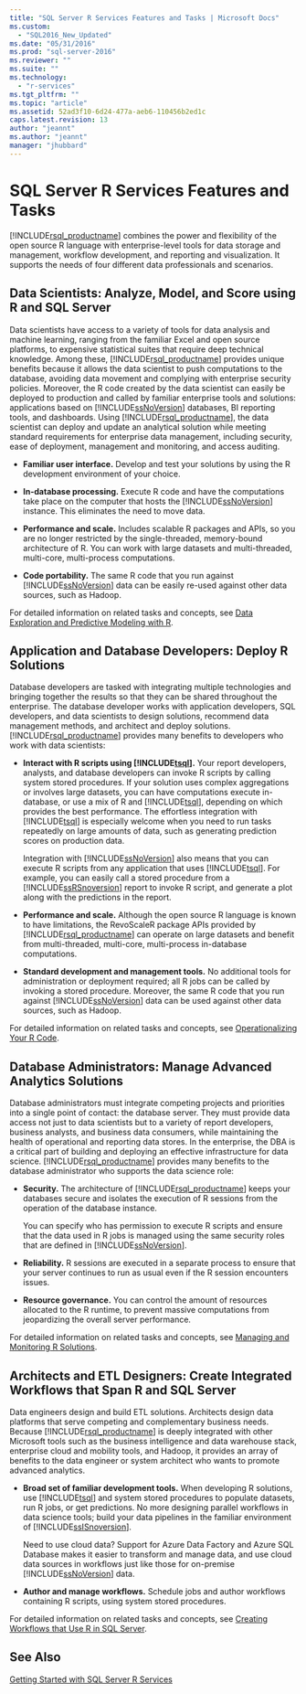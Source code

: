 ```yaml
---
title: "SQL Server R Services Features and Tasks | Microsoft Docs"
ms.custom: 
  - "SQL2016_New_Updated"
ms.date: "05/31/2016"
ms.prod: "sql-server-2016"
ms.reviewer: ""
ms.suite: ""
ms.technology: 
  - "r-services"
ms.tgt_pltfrm: ""
ms.topic: "article"
ms.assetid: 52ad3f10-6d24-477a-aeb6-110456b2ed1c
caps.latest.revision: 13
author: "jeannt"
ms.author: "jeannt"
manager: "jhubbard"
---
```

# SQL Server R Services Features and Tasks
  [!INCLUDE[rsql_productname](../../includes/rsql-productname-md.md)] combines the power and flexibility of the open source R language with enterprise-level tools for data storage and management, workflow development, and reporting and visualization. It supports the needs of four different data professionals and scenarios.  
  
## Data Scientists: Analyze, Model, and Score using R and SQL Server  
 Data scientists have access to a variety of tools for data analysis and machine learning, ranging from the familiar Excel and open source platforms, to expensive statistical suites that require deep technical knowledge. Among these, [!INCLUDE[rsql_productname](../../includes/rsql-productname-md.md)] provides unique benefits because  it allows the data scientist to push computations to the database, avoiding data movement and complying with enterprise security policies. Moreover,  the R code created by the data scientist can easily be deployed to production and called by familiar enterprise tools and solutions:  applications based on [!INCLUDE[ssNoVersion](../../includes/ssnoversion-md.md)] databases, BI reporting tools, and dashboards. Using [!INCLUDE[rsql_productname](../../includes/rsql-productname-md.md)], the data scientist can deploy and update an analytical solution while meeting standard requirements for enterprise data management, including security, ease of deployment, management and monitoring, and access auditing.  
  
-   **Familiar user interface.**  Develop and test your solutions by using the R development environment of your choice.  
  
-   **In-database processing.**  Execute R code and have the computations take place on the computer that hosts the [!INCLUDE[ssNoVersion](../../includes/ssnoversion-md.md)] instance. This eliminates the need to move data.  
  
-   **Performance and scale.**  Includes  scalable R packages and APIs, so you are no longer restricted by the single-threaded, memory-bound architecture of R. You can work with large datasets and multi-threaded, multi-core, multi-process computations.  
    
-   **Code portability.**  The same R code that you run against [!INCLUDE[ssNoVersion](../../includes/ssnoversion-md.md)] data can be easily re-used against other data sources, such as Hadoop.  
  
 For  detailed information on related tasks and concepts, see [Data Exploration and Predictive Modeling with R](../../advanced-analytics/r-services/data-exploration-and-predictive-modeling-with-r.md).  
  
## Application and Database Developers: Deploy R Solutions  
 Database developers are tasked with integrating multiple technologies and bringing together the results so that they can be shared throughout the enterprise. The database developer works with application developers, SQL developers, and data scientists to design solutions, recommend data management methods, and architect and deploy solutions. [!INCLUDE[rsql_productname](../../includes/rsql-productname-md.md)] provides many benefits to developers who work with data scientists:  
  
-   **Interact with R scripts using [!INCLUDE[tsql](../../includes/tsql-md.md)].**  Your report developers, analysts, and database developers can invoke R scripts by calling system stored procedures. If your solution uses complex aggregations or involves large datasets, you can have computations execute in-database, or use a mix of R and [!INCLUDE[tsql](../../includes/tsql-md.md)], depending on which provides the best performance. The effortless integration with  [!INCLUDE[tsql](../../includes/tsql-md.md)] is especially welcome when you need to run tasks repeatedly on large amounts of data, such as generating prediction scores on production data.  
  
     Integration with [!INCLUDE[ssNoVersion](../../includes/ssnoversion-md.md)] also means that you can execute R scripts from any application that uses [!INCLUDE[tsql](../../includes/tsql-md.md)]. For example, you can easily call a stored procedure from a [!INCLUDE[ssRSnoversion](../../includes/ssrsnoversion-md.md)] report to invoke R script, and generate a plot along with the predictions in the report.  
  
-   **Performance and scale.**  Although the open source R language is known to have limitations, the RevoScaleR package APIs provided by [!INCLUDE[rsql_productname](../../includes/rsql-productname-md.md)] can operate on large datasets and benefit from multi-threaded, multi-core, multi-process in-database computations.  
  
-   **Standard development and management tools.**  No additional tools for administration or deployment required; all R jobs can be called by invoking a stored procedure. Moreover, the same R code that you run against [!INCLUDE[ssNoVersion](../../includes/ssnoversion-md.md)] data can be used against other data sources, such as Hadoop.  
  
 For  detailed information on related tasks and concepts, see [Operationalizing Your R Code](../../advanced-analytics/r-services/operationalizing-your-r-code.md).  
  
## Database Administrators: Manage Advanced Analytics Solutions  
 Database administrators must integrate competing projects and priorities into a single point of contact: the database server. They must provide data access not just to data scientists but to a variety of report developers, business analysts, and business data consumers, while maintaining the health of operational and reporting data stores. In the enterprise, the DBA is a critical part of building and deploying an effective infrastructure for data science. [!INCLUDE[rsql_productname](../../includes/rsql-productname-md.md)] provides many benefits to the database administrator who supports the data science role:  
  
-   **Security.**  The architecture of [!INCLUDE[rsql_productname](../../includes/rsql-productname-md.md)] keeps your databases secure and isolates the execution of R sessions from the operation of the database instance.  
  
     You can specify who has permission to execute R scripts and ensure that the data used in R jobs is managed using the same security roles that are defined in [!INCLUDE[ssNoVersion](../../includes/ssnoversion-md.md)].  
  
-   **Reliability.**  R sessions are executed in a separate process to ensure that your server continues to run as usual even if the R session encounters issues.  
  
-   **Resource governance.**  You can control the amount of resources allocated to the R runtime, to prevent massive computations from jeopardizing the overall server performance.  
  
 For  detailed information on related tasks and concepts, see [Managing and Monitoring R Solutions](../../advanced-analytics/r-services/managing-and-monitoring-r-solutions.md).  
  
## Architects and ETL Designers: Create Integrated Workflows that Span R and SQL Server  
 Data engineers design and build ETL solutions. Architects design data platforms that serve competing and complementary business needs. Because [!INCLUDE[rsql_productname](../../includes/rsql-productname-md.md)] is deeply integrated with other Microsoft tools such as the business intelligence and data warehouse stack, enterprise cloud and mobility tools, and Hadoop, it provides an array of benefits to the data engineer or system architect who wants to promote advanced analytics.  
  
-   **Broad set of familiar development tools.**  When developing R solutions, use [!INCLUDE[tsql](../../includes/tsql-md.md)] and system stored procedures to populate datasets, run R jobs, or get predictions. No more designing parallel workflows in data science tools; build your data pipelines in the familiar environment of [!INCLUDE[ssISnoversion](../../includes/ssisnoversion-md.md)].  
  
     Need to use cloud data? Support for Azure Data Factory and Azure SQL Database makes it easier to transform and manage data, and use cloud data sources in workflows just like those for on-premise [!INCLUDE[ssNoVersion](../../includes/ssnoversion-md.md)] data.  
  
-   **Author and manage workflows.**  Schedule jobs and author workflows containing R scripts, using system stored procedures.  
  
 For  detailed information on related tasks and concepts, see [Creating Workflows that Use R in SQL Server](../../advanced-analytics/r-services/creating-workflows-that-use-r-in-sql-server.md).  
  
## See Also  
 [Getting Started with SQL Server R Services](../../advanced-analytics/r-services/getting-started-with-sql-server-r-services.md)  
  
  
